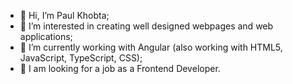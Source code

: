- 👋 Hi, I’m Paul Khobta;
- 👀 I’m interested in creating well designed webpages and web applications;
- 🌱 I’m currently working with Angular (also working with HTML5, JavaScript, TypeScript, CSS);
- 💞️ I am looking for a job as a Frontend Developer.
